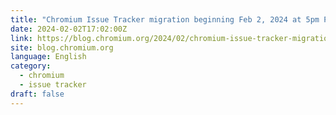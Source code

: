 ```yaml
---
title: "Chromium Issue Tracker migration beginning Feb 2, 2024 at 5pm PST"
date: 2024-02-02T17:02:00Z
link: https://blog.chromium.org/2024/02/chromium-issue-tracker-migration.html?utm_medium=RSS&utm_source=news.12bit.vn
site: blog.chromium.org
language: English
category:
  - chromium
  - issue tracker
draft: false
---
```

